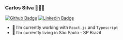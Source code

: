### Carlos Silva 👨🏽‍💻

[![Github Badge](https://img.shields.io/badge/-Github-000?style=flat-square&logo=Github&logoColor=white&link=https://github.com/carlosqsilva)](https://github.com/carlosqsilva)
[![Linkedin Badge](https://img.shields.io/badge/-LinkedIn-blue?style=flat-square&logo=Linkedin&logoColor=white&link=https://www.linkedin.com/in/carlosqsilva/)](https://www.linkedin.com/in/carlosqsilva/)

- 🔭 I’m currently working with `React.js` and `Typescript`
- 🌱 I’m currently living in São Paulo - SP Brazil 
